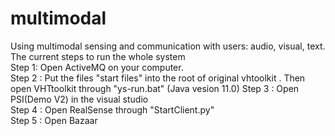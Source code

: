 # multimodal
Using multimodal sensing and communication with users: audio, visual, text.  
The current steps to run the whole system  
Step 1:  Open ActiveMQ on your computer.  
Step 2 : Put the files "start files" into the root of original vhtoolkit . Then open VHTtoolkit through "ys-run.bat" (Java vesion 11.0) 
Step 3 : Open PSI(Demo V2) in the visual studio  
Step 4 : Open RealSense through "StartClient.py"  
Step 5 : Open Bazaar  

